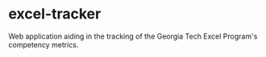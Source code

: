 # excel-tracker
Web application aiding in the tracking of the Georgia Tech Excel Program's competency metrics.
 
 